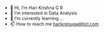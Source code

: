 - 👋 Hi, I’m Hari Krishna G R
- 👀 I’m interested in Data Analysis
- 🌱 I’m currently learning ...
- 📫 How to reach me harikrenuga@hcl.com

<!---
hAri0520/hAri0520 is a ✨ special ✨ repository because its `README.md` (this file) appears on your GitHub profile.
You can click the Preview link to take a look at your changes.
--->

